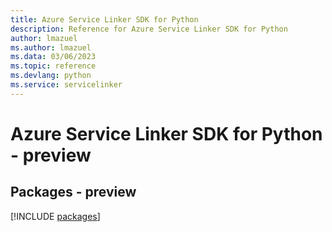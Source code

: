 ```yaml
---
title: Azure Service Linker SDK for Python
description: Reference for Azure Service Linker SDK for Python
author: lmazuel
ms.author: lmazuel
ms.data: 03/06/2023
ms.topic: reference
ms.devlang: python
ms.service: servicelinker
---
```

# Azure Service Linker SDK for Python - preview
## Packages - preview
[!INCLUDE [packages](service-linker-index.md)]